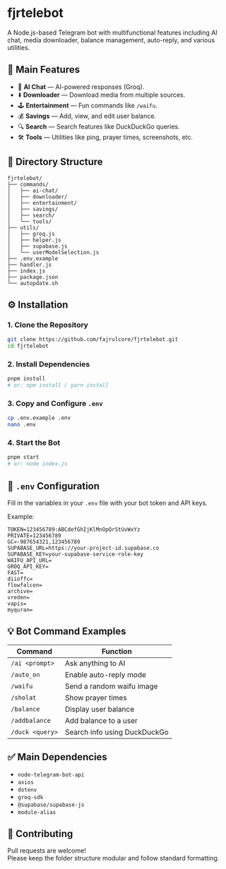 # fjrtelebot

A Node.js-based Telegram bot with multifunctional features including AI chat, media downloader, balance management, auto-reply, and various utilities.

## 🚀 Main Features

- 🤖 **AI Chat** — AI-powered responses (Groq).
- ⬇️ **Downloader** — Download media from multiple sources.
- 🕹️ **Entertainment** — Fun commands like `/waifu`.
- 💰 **Savings** — Add, view, and edit user balance.
- 🔍 **Search** — Search features like DuckDuckGo queries.
- 🛠️ **Tools** — Utilities like ping, prayer times, screenshots, etc.

## 📁 Directory Structure

```
fjrtelebot/
├── commands/
│   ├── ai-chat/
│   ├── downloader/
│   ├── entertainment/
│   ├── savings/
│   ├── search/
│   └── tools/
├── utils/
│   ├── groq.js
│   ├── helper.js
│   ├── supabase.js
│   └── userModelSelection.js
├── .env.example
├── handler.js
├── index.js
├── package.json
└── autopdate.sh
```

## ⚙️ Installation

### 1. Clone the Repository
```bash
git clone https://github.com/fajrulcore/fjrtelebot.git
cd fjrtelebot
```

### 2. Install Dependencies
```bash
pnpm install
# or: npm install / yarn install
```

### 3. Copy and Configure `.env`
```bash
cp .env.example .env
nano .env
```

### 4. Start the Bot
```bash
pnpm start
# or: node index.js
```

## 🧩 `.env` Configuration

Fill in the variables in your `.env` file with your bot token and API keys.

Example:
```
TOKEN=123456789:ABCdefGhIjKlMnOpQrStUvWxYz
PRIVATE=123456789
GC=-987654321,123456789
SUPABASE_URL=https://your-project-id.supabase.co
SUPABASE_KEY=your-supabase-service-role-key
WAIFU_API_URL=
GROQ_API_KEY=
FAST=
diioffc=
flowfalcon=
archive=
vreden=
vapis=
myquran=
```

## 💡 Bot Command Examples

| Command           | Function                            |
|------------------|-------------------------------------|
| `/ai <prompt>`   | Ask anything to AI                  |
| `/auto_on`        | Enable auto-reply mode              |
| `/waifu`          | Send a random waifu image           |
| `/sholat`         | Show prayer times                   |
| `/balance`        | Display user balance                |
| `/addbalance`     | Add balance to a user               |
| `/duck <query>`   | Search info using DuckDuckGo        |

## ✅ Main Dependencies

- `node-telegram-bot-api`
- `axios`
- `dotenv`
- `groq-sdk`
- `@supabase/supabase-js`
- `module-alias`

## 🤝 Contributing

Pull requests are welcome!  
Please keep the folder structure modular and follow standard formatting.
